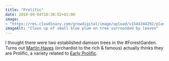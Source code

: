```yaml
---
title: "Prolific"
date: 2018-09-04T10:38:52+01:00
image: 
- "https://res.cloudinary.com/growdigital/image/upload/v1544344292/plum-29516501417.jpg"
imageAlt: "Close up of small blue plum on tree surrounded by leaves"
---
```


I thought there were two established damson trees in the #ForestGarden. Turns out [Martin Hayes](https://www.theapplemancan.uk) (orchardist to the rich & famous) actually thinks they are Prolific, a variety related to [Early Prolific](https://www.orangepippin.com/plums/rivers-early-prolific). 
